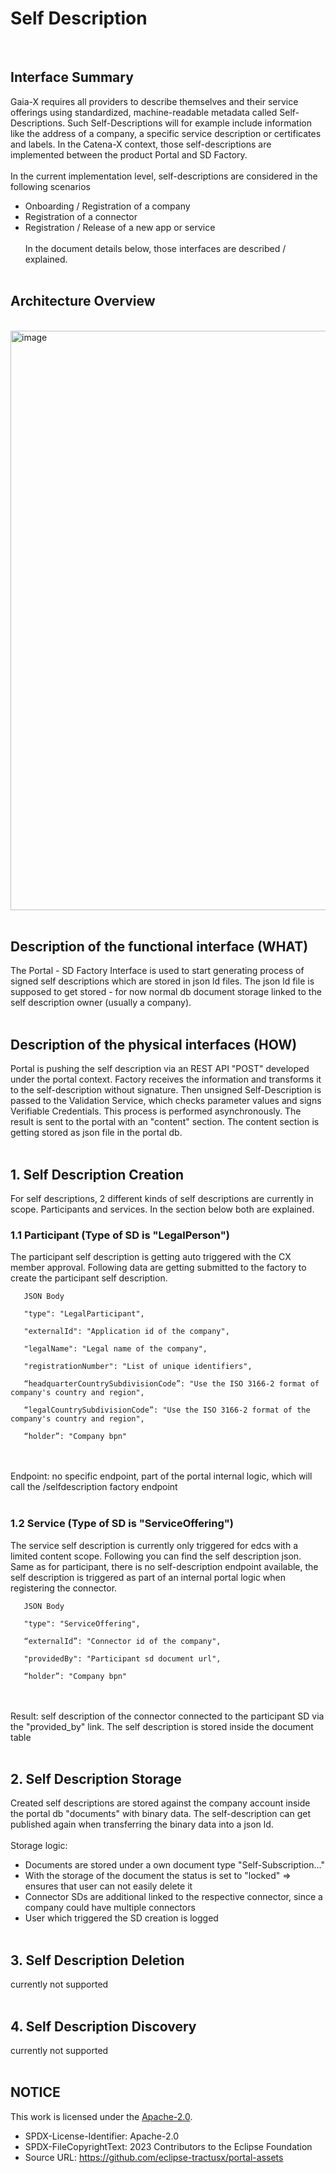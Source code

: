 # Self Description

<br>

## Interface Summary

Gaia-X requires all providers to describe themselves and their service offerings using standardized, machine-readable metadata called Self-Descriptions. Such Self-Descriptions will for example include information like the address of a company, a specific service description or certificates and labels.
In the Catena-X context, those self-descriptions are implemented between the product Portal and SD Factory.
<br>
<br>
In the current implementation level, self-descriptions are considered in the following scenarios
<br>

- Onboarding / Registration of a company
- Registration of a connector
- Registration / Release of a new app or service
  <br>
  <br>
  In the document details below, those interfaces are described / explained.
  <br>
  <br>

## Architecture Overview

<br>
<img width="927" alt="image" src="https://raw.githubusercontent.com/eclipse-tractusx/portal-assets/main/docs/static/sdfactory-portal-interactions.png">
<br>
<br>

## Description of the functional interface (WHAT)

The Portal - SD Factory Interface is used to start generating process of signed self descriptions which are stored in json ld files.
The json ld file is supposed to get stored - for now normal db document storage linked to the self description owner (usually a company).
<br>
<br>

## Description of the physical interfaces (HOW)

Portal is pushing the self description via an REST API "POST" developed under the portal context.
Factory receives the information and transforms it to the self-description without signature. Then unsigned Self-Description is passed
to the Validation Service, which checks parameter values and signs Verifiable Credentials. This process is performed
asynchronously. The result is sent to the portal with an "content" section. The content section is getting stored as json file in the portal db.
<br>
<br>

## 1. Self Description Creation

For self descriptions, 2 different kinds of self descriptions are currently in scope.
Participants and services. In the section below both are explained.

### 1.1 Participant (Type of SD is "LegalPerson")

The participant self description is getting auto triggered with the CX member approval.
Following data are getting submitted to the factory to create the participant self description.

       JSON Body

       "type": "LegalParticipant",

       "externalId": "Application id of the company",

       "legalName": "Legal name of the company",

       "registrationNumber": "List of unique identifiers",

       “headquarterCountrySubdivisionCode”: "Use the ISO 3166-2 format of company's country and region",

       “legalCountrySubdivisionCode”: "Use the ISO 3166-2 format of the company's country and region",

       “holder”: "Company bpn"

<br>
<br>
Endpoint: no specific endpoint, part of the portal internal logic, which will call the /selfdescription factory endpoint
<br>
<br>

### 1.2 Service (Type of SD is "ServiceOffering")

The service self description is currently only triggered for edcs with a limited content scope.
Following you can find the self description json. Same as for participant, there is no self-description endpoint available, the self description is triggered as part of an internal portal logic when registering the connector.

       JSON Body

       "type": "ServiceOffering",

       “externalId”: "Connector id of the company",

       "providedBy": "Participant sd document url",

       “holder”: "Company bpn"

<br>
<br>
Result: self description of the connector connected to the participant SD via the "provided_by" link.
The self description is stored inside the document table
<br>
<br>

## 2. Self Description Storage

Created self descriptions are stored against the company account inside the portal db "documents" with binary data.
The self-description can get published again when transferring the binary data into a json ld.
<br>
<br>
Storage logic:

- Documents are stored under a own document type "Self-Subscription..."
- With the storage of the document the status is set to "locked" => ensures that user can not easily delete it
- Connector SDs are additional linked to the respective connector, since a company could have multiple connectors
- User which triggered the SD creation is logged
  <br>
  <br>

## 3. Self Description Deletion

currently not supported
<br>
<br>

## 4. Self Description Discovery

currently not supported
<br>
<br>

## NOTICE

This work is licensed under the [Apache-2.0](https://www.apache.org/licenses/LICENSE-2.0).

- SPDX-License-Identifier: Apache-2.0
- SPDX-FileCopyrightText: 2023 Contributors to the Eclipse Foundation
- Source URL: https://github.com/eclipse-tractusx/portal-assets
